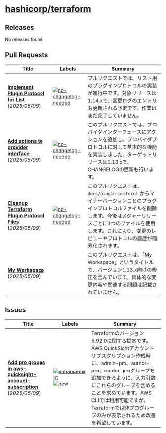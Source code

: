 # [hashicorp/terraform](https://github.com/hashicorp/terraform)

## Releases

No releases found

## Pull Requests

| Title | Labels | Summary |
| --- | --- | --- |
| **[Implement Plugin Protocol for List](https://github.com/hashicorp/terraform/pull/37007)** (_2025/05/09_) | [![no-changelog-needed](https://img.shields.io/badge/-no--changelog--needed-179568)](https://github.com/hashicorp/terraform/labels/no-changelog-needed) | プルリクエストでは、リスト用のプラグインプロトコルの実装が進行中です。対象リリースは1.14.xで、変更ログのエントリも更新される予定です。作業はまだ完了していません。 |
| **[Add actions to provider interface](https://github.com/hashicorp/terraform/pull/37006)** (_2025/05/09_) | [![no-changelog-needed](https://img.shields.io/badge/-no--changelog--needed-179568)](https://github.com/hashicorp/terraform/labels/no-changelog-needed) | このプルリクエストでは、プロバイダインターフェースにアクションを追加し、プロバイダプロトコルに対して基本的な機能を実装しました。ターゲットリリースは1.13.xで、CHANGELOGの更新も行います。 |
| **[Cleanup Terraform Plugin Protocol Files](https://github.com/hashicorp/terraform/pull/37005)** (_2025/05/09_) | [![no-changelog-needed](https://img.shields.io/badge/-no--changelog--needed-179568)](https://github.com/hashicorp/terraform/labels/no-changelog-needed) | このプルリクエストは、`docs/plugin-protocol` からマイナーバージョンごとのプラグインプロトコルファイルを削除します。今後はメジャーリリースごとに1つのファイルを使用します。これにより、変更のレビューやプロトコルの履歴が簡素化されます。 |
| **[My Workspace](https://github.com/hashicorp/terraform/pull/37004)** (_2025/05/09_) |  | このプルリクエストは、「My Workspace」というタイトルで、バージョン1.13.x向けの修正を含んでいます。具体的な変更内容や関連する問題は記載されていません。 |

## Issues

| Title | Labels | Summary |
| --- | --- | --- |
| **[Add pro groups in aws-quicksight-account-subscription](https://github.com/hashicorp/terraform/issues/37008)** (_2025/05/09_) | [![enhancement](https://img.shields.io/badge/-enhancement-d4c5f9)](https://github.com/hashicorp/terraform/labels/enhancement) [![new](https://img.shields.io/badge/-new-c2e0c6)](https://github.com/hashicorp/terraform/labels/new) | Terraformのバージョン5.92.0に関する提案です。AWS QuickSightアカウントサブスクリプション作成時に、admin-pro、author-pro、reader-proグループを追加できるように、入力引数にこれらのグループを含めることを求めています。AWS CLIでは利用可能ですが、Terraformでは非プログループのみが表示されるため改善を希望しています。 |


